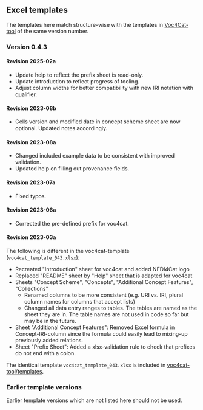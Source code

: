 ## Excel templates

The templates here match structure-wise with the templates in [Voc4Cat-tool](https://github.com/nfdi4cat/voc4cat-tool) of the same version number.

### Version 0.4.3

#### Revision 2025-02a

- Update help to reflect the prefix sheet is read-only.
- Update introduction to reflect progress of tooling.
- Adjust column widths for better compatibility with new IRI notation with qualifier.

#### Revision 2023-08b

- Cells version and modified date in concept scheme sheet are now optional. Updated notes accordingly.

#### Revision 2023-08a

- Changed included example data to be consistent with improved validation.
- Updated help on filling out provenance fields.

#### Revision 2023-07a

- Fixed typos.

#### Revision 2023-06a

- Corrected the pre-defined prefix for voc4cat.

#### Revision 2023-03a

The following is different in the voc4cat-template (`voc4cat_template_043.xlsx`):

- Recreated "Introduction" sheet for voc4cat and added NFDI4Cat logo
- Replaced "README" sheet by "Help" sheet that is adapted for voc4cat
- Sheets "Concept Scheme", "Concepts", "Additional Concept Features", "Collections"
  - Renamed columns to be more consistent (e.g. URI vs. IRI, plural column names for columns that accept lists)
  - Changed all data entry ranges to tables. The tables are named as the sheet they are in. The table names are not used in code so far but may be in the future.
- Sheet "Additional Concept Features": Removed Excel formula in Concept-IRI-column since the formula could easily lead to mixing-up previously added relations.
- Sheet "Prefix Sheet": Added a xlsx-validation rule to check that prefixes do not end with a colon.

The identical template `voc4cat_template_043.xlsx` is included in [voc4cat-tool/templates](https://github.com/nfdi4cat/voc4cat-tool/tree/main/templates).

### Earlier template versions

Earlier template versions which are not listed here should not be used.
